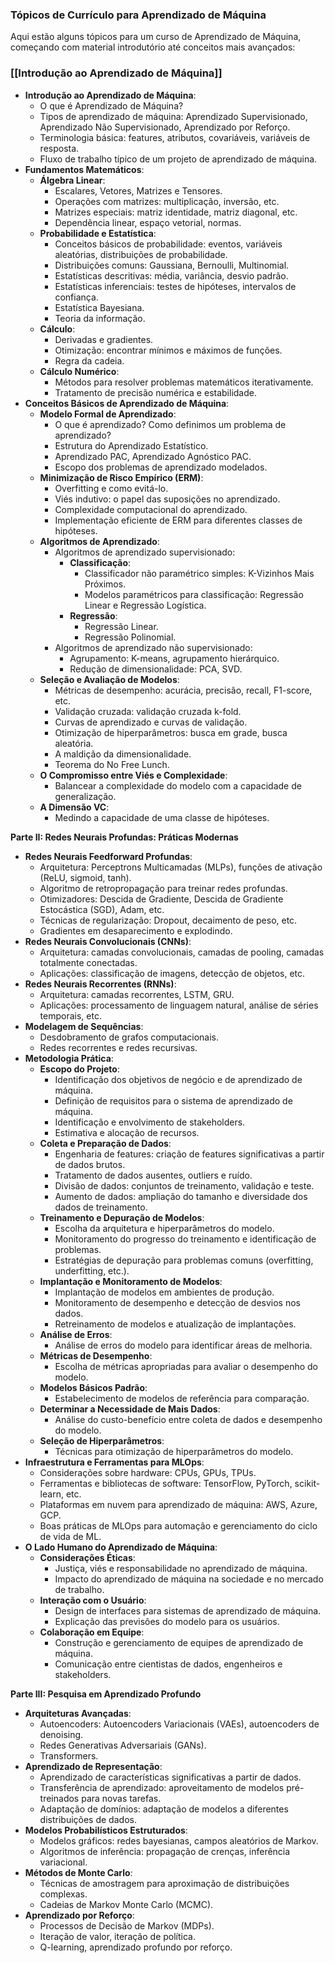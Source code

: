 ### Tópicos de Currículo para Aprendizado de Máquina

Aqui estão alguns tópicos para um curso de Aprendizado de Máquina, começando com material introdutório até conceitos mais avançados:

### **[[Introdução ao Aprendizado de Máquina]]**

* **Introdução ao Aprendizado de Máquina**:
    * O que é Aprendizado de Máquina?
    * Tipos de aprendizado de máquina: Aprendizado Supervisionado, Aprendizado Não Supervisionado, Aprendizado por Reforço.
    * Terminologia básica: features, atributos, covariáveis, variáveis de resposta.
    * Fluxo de trabalho típico de um projeto de aprendizado de máquina.
* **Fundamentos Matemáticos**:
    * **Álgebra Linear**:
        * Escalares, Vetores, Matrizes e Tensores.
        * Operações com matrizes: multiplicação, inversão, etc.
        * Matrizes especiais: matriz identidade, matriz diagonal, etc.
        * Dependência linear, espaço vetorial, normas.
    * **Probabilidade e Estatística**:
        * Conceitos básicos de probabilidade: eventos, variáveis aleatórias, distribuições de probabilidade.
        * Distribuições comuns: Gaussiana, Bernoulli, Multinomial.
        * Estatísticas descritivas: média, variância, desvio padrão.
        * Estatísticas inferenciais: testes de hipóteses, intervalos de confiança.
        * Estatística Bayesiana.
        * Teoria da informação.
    * **Cálculo**:
        * Derivadas e gradientes.
        * Otimização: encontrar mínimos e máximos de funções.
        * Regra da cadeia.
    * **Cálculo Numérico**:
        * Métodos para resolver problemas matemáticos iterativamente.
        * Tratamento de precisão numérica e estabilidade.
* **Conceitos Básicos de Aprendizado de Máquina**:
    * **Modelo Formal de Aprendizado**:
        * O que é aprendizado? Como definimos um problema de aprendizado?
        * Estrutura do Aprendizado Estatístico.
        * Aprendizado PAC, Aprendizado Agnóstico PAC.
        * Escopo dos problemas de aprendizado modelados.
    * **Minimização de Risco Empírico (ERM)**:
        * Overfitting e como evitá-lo.
        * Viés indutivo: o papel das suposições no aprendizado.
        * Complexidade computacional do aprendizado.
        * Implementação eficiente de ERM para diferentes classes de hipóteses.
    * **Algoritmos de Aprendizado**:
        * Algoritmos de aprendizado supervisionado:
            * **Classificação**:
                * Classificador não paramétrico simples: K-Vizinhos Mais Próximos.
                * Modelos paramétricos para classificação: Regressão Linear e Regressão Logística.
            * **Regressão**:
                * Regressão Linear.
                * Regressão Polinomial.
        * Algoritmos de aprendizado não supervisionado:
            * Agrupamento: K-means, agrupamento hierárquico.
            * Redução de dimensionalidade: PCA, SVD.
    * **Seleção e Avaliação de Modelos**:
        * Métricas de desempenho: acurácia, precisão, recall, F1-score, etc.
        * Validação cruzada: validação cruzada k-fold.
        * Curvas de aprendizado e curvas de validação.
        * Otimização de hiperparâmetros: busca em grade, busca aleatória.
        * A maldição da dimensionalidade.
        * Teorema do No Free Lunch.
    * **O Compromisso entre Viés e Complexidade**:
        * Balancear a complexidade do modelo com a capacidade de generalização.
    * **A Dimensão VC**:
        * Medindo a capacidade de uma classe de hipóteses.

**Parte II: Redes Neurais Profundas: Práticas Modernas**

* **Redes Neurais Feedforward Profundas**:
    * Arquitetura: Perceptrons Multicamadas (MLPs), funções de ativação (ReLU, sigmoid, tanh).
    * Algoritmo de retropropagação para treinar redes profundas.
    * Otimizadores: Descida de Gradiente, Descida de Gradiente Estocástica (SGD), Adam, etc.
    * Técnicas de regularização: Dropout, decaimento de peso, etc.
    * Gradientes em desaparecimento e explodindo.
* **Redes Neurais Convolucionais (CNNs)**:
    * Arquitetura: camadas convolucionais, camadas de pooling, camadas totalmente conectadas.
    * Aplicações: classificação de imagens, detecção de objetos, etc.
* **Redes Neurais Recorrentes (RNNs)**:
    * Arquitetura: camadas recorrentes, LSTM, GRU.
    * Aplicações: processamento de linguagem natural, análise de séries temporais, etc.
* **Modelagem de Sequências**:
    * Desdobramento de grafos computacionais.
    * Redes recorrentes e redes recursivas.
* **Metodologia Prática**:
    * **Escopo do Projeto**:
        * Identificação dos objetivos de negócio e de aprendizado de máquina.
        * Definição de requisitos para o sistema de aprendizado de máquina.
        * Identificação e envolvimento de stakeholders.
        * Estimativa e alocação de recursos.
    * **Coleta e Preparação de Dados**:
        * Engenharia de features: criação de features significativas a partir de dados brutos.
        * Tratamento de dados ausentes, outliers e ruído.
        * Divisão de dados: conjuntos de treinamento, validação e teste.
        * Aumento de dados: ampliação do tamanho e diversidade dos dados de treinamento.
    * **Treinamento e Depuração de Modelos**:
        * Escolha da arquitetura e hiperparâmetros do modelo.
        * Monitoramento do progresso do treinamento e identificação de problemas.
        * Estratégias de depuração para problemas comuns (overfitting, underfitting, etc.).
    * **Implantação e Monitoramento de Modelos**:
        * Implantação de modelos em ambientes de produção.
        * Monitoramento de desempenho e detecção de desvios nos dados.
        * Retreinamento de modelos e atualização de implantações.
    * **Análise de Erros**:
        * Análise de erros do modelo para identificar áreas de melhoria.
    * **Métricas de Desempenho**:
        * Escolha de métricas apropriadas para avaliar o desempenho do modelo.
    * **Modelos Básicos Padrão**:
        * Estabelecimento de modelos de referência para comparação.
    * **Determinar a Necessidade de Mais Dados**:
        * Análise do custo-benefício entre coleta de dados e desempenho do modelo.
    * **Seleção de Hiperparâmetros**:
        * Técnicas para otimização de hiperparâmetros do modelo.
* **Infraestrutura e Ferramentas para MLOps**:
    * Considerações sobre hardware: CPUs, GPUs, TPUs.
    * Ferramentas e bibliotecas de software: TensorFlow, PyTorch, scikit-learn, etc.
    * Plataformas em nuvem para aprendizado de máquina: AWS, Azure, GCP.
    * Boas práticas de MLOps para automação e gerenciamento do ciclo de vida de ML.
* **O Lado Humano do Aprendizado de Máquina**:
    * **Considerações Éticas**:
        * Justiça, viés e responsabilidade no aprendizado de máquina.
        * Impacto do aprendizado de máquina na sociedade e no mercado de trabalho.
    * **Interação com o Usuário**:
        * Design de interfaces para sistemas de aprendizado de máquina.
        * Explicação das previsões do modelo para os usuários.
    * **Colaboração em Equipe**:
        * Construção e gerenciamento de equipes de aprendizado de máquina.
        * Comunicação entre cientistas de dados, engenheiros e stakeholders.

**Parte III: Pesquisa em Aprendizado Profundo**

* **Arquiteturas Avançadas**:
    * Autoencoders: Autoencoders Variacionais (VAEs), autoencoders de denoising.
    * Redes Generativas Adversariais (GANs).
    * Transformers.
* **Aprendizado de Representação**:
    * Aprendizado de características significativas a partir de dados.
    * Transferência de aprendizado: aproveitamento de modelos pré-treinados para novas tarefas.
    * Adaptação de domínios: adaptação de modelos a diferentes distribuições de dados.
* **Modelos Probabilísticos Estruturados**:
    * Modelos gráficos: redes bayesianas, campos aleatórios de Markov.
    * Algoritmos de inferência: propagação de crenças, inferência variacional.
* **Métodos de Monte Carlo**:
    * Técnicas de amostragem para aproximação de distribuições complexas.
    * Cadeias de Markov Monte Carlo (MCMC).
* **Aprendizado por Reforço**:
    * Processos de Decisão de Markov (MDPs).
    * Iteração de valor, iteração de política.
    * Q-learning, aprendizado profundo por reforço.
